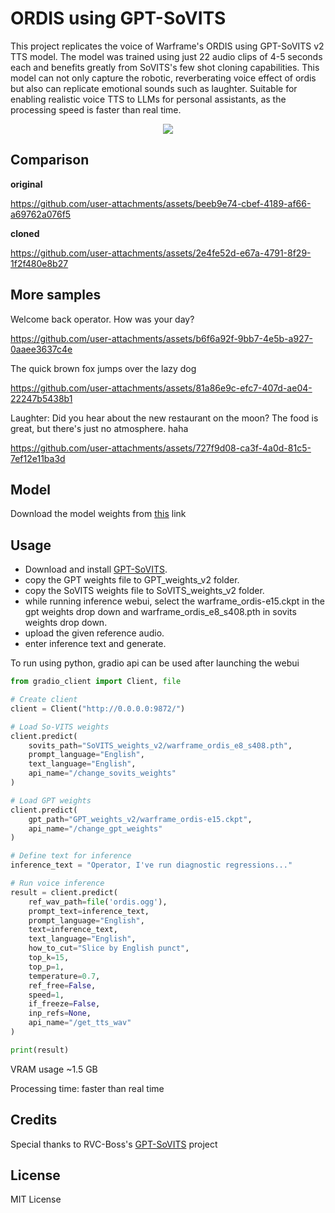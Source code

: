 # ORDIS using GPT-SoVITS

This project replicates the voice of Warframe's ORDIS using GPT-SoVITS v2 TTS model. The model was trained using just 22 audio clips of 4-5 seconds each and benefits greatly from SoVITS's few shot cloning capabilities. This model can not only capture the robotic, reverberating voice effect of ordis but also can replicate emotional sounds such as laughter. Suitable for enabling realistic voice TTS to LLMs for personal assistants, as the processing speed is faster than real time.

<div align="center"> 
<img src="https://github.com/user-attachments/assets/154d0310-3991-4497-8a0b-3e0abd28f0a1">
</div>

## Comparison

**original**

https://github.com/user-attachments/assets/beeb9e74-cbef-4189-af66-a69762a076f5

**cloned**

https://github.com/user-attachments/assets/2e4fe52d-e67a-4791-8f29-1f2f480e8b27



## More samples

Welcome back operator. How was your day?

https://github.com/user-attachments/assets/b6f6a92f-9bb7-4e5b-a927-0aaee3637c4e

The quick brown fox jumps over the lazy dog

https://github.com/user-attachments/assets/81a86e9c-efc7-407d-ae04-22247b5438b1

Laughter:
Did you hear about the new restaurant on the moon? The food is great, but there's just no atmosphere. haha

https://github.com/user-attachments/assets/727f9d08-ca3f-4a0d-81c5-7ef12e11ba3d

## Model

Download the model weights from [this](https://drive.google.com/drive/folders/1ZV4tcDUlsQsW0Yfl1ocWb5kAMcX1ywyx?usp=sharing) link

## Usage 

- Download and install [GPT-SoVITS](https://github.com/RVC-Boss/GPT-SoVITS).
- copy the GPT weights file to GPT_weights_v2 folder.
- copy the SoVITS weights file to SoVITS_weights_v2 folder.
- while running inference webui, select the warframe_ordis-e15.ckpt in the gpt weights drop down and warframe_ordis_e8_s408.pth in sovits weights drop down.
- upload the given reference audio.
- enter inference text and generate.

To run using python, gradio api can be used after launching the webui

```python
from gradio_client import Client, file

# Create client
client = Client("http://0.0.0.0:9872/")

# Load So-VITS weights
client.predict(
    sovits_path="SoVITS_weights_v2/warframe_ordis_e8_s408.pth",
    prompt_language="English",
    text_language="English",
    api_name="/change_sovits_weights"
)

# Load GPT weights
client.predict(
    gpt_path="GPT_weights_v2/warframe_ordis-e15.ckpt",
    api_name="/change_gpt_weights"
)

# Define text for inference
inference_text = "Operator, I've run diagnostic regressions..."

# Run voice inference
result = client.predict(
    ref_wav_path=file('ordis.ogg'),
    prompt_text=inference_text,
    prompt_language="English",
    text=inference_text,
    text_language="English",
    how_to_cut="Slice by English punct",
    top_k=15,
    top_p=1,
    temperature=0.7,
    ref_free=False,
    speed=1,
    if_freeze=False,
    inp_refs=None,
    api_name="/get_tts_wav"
)

print(result)
```
VRAM usage ~1.5 GB

Processing time: faster than real time

## Credits

Special thanks to RVC-Boss's [GPT-SoVITS](https://github.com/RVC-Boss/GPT-SoVITS) project

## License

MIT License

